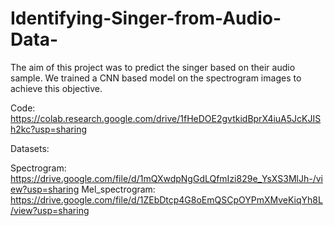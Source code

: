 # Identifying-Singer-from-Audio-Data-
The aim of this project was to predict the singer based on their audio sample. We trained a CNN based model on the spectrogram images to achieve this objective.

Code: https://colab.research.google.com/drive/1fHeDOE2gvtkidBprX4iuA5JcKJISh2kc?usp=sharing

Datasets:

Spectrogram: https://drive.google.com/file/d/1mQXwdpNgGdLQfmIzi829e_YsXS3MlJh-/view?usp=sharing
Mel_spectrogram: https://drive.google.com/file/d/1ZEbDtcp4G8oEmQSCpOYPmXMveKiqYh8L/view?usp=sharing
